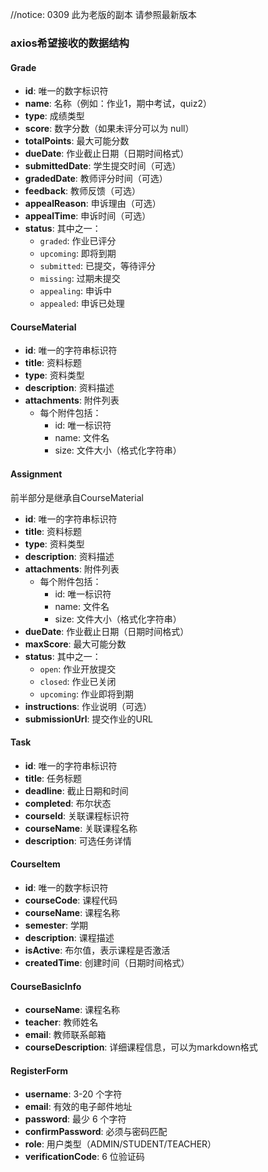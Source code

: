 //notice: 0309 此为老版的副本 请参照最新版本
### axios希望接收的数据结构

#### Grade
- **id**: 唯一的数字标识符
- **name**: 名称（例如：作业1，期中考试，quiz2）
- **type**: 成绩类型
- **score**: 数字分数（如果未评分可以为 null）
- **totalPoints**: 最大可能分数
- **dueDate**: 作业截止日期（日期时间格式）
- **submittedDate**: 学生提交时间（可选）
- **gradedDate**: 教师评分时间（可选）
- **feedback**: 教师反馈（可选）
- **appealReason**: 申诉理由（可选）
- **appealTime**: 申诉时间（可选）
- **status**: 其中之一：
    - `graded`: 作业已评分
    - `upcoming`: 即将到期
    - `submitted`: 已提交，等待评分
    - `missing`: 过期未提交
    - `appealing`: 申诉中
    - `appealed`: 申诉已处理

#### CourseMaterial
- **id**: 唯一的字符串标识符
- **title**: 资料标题
- **type**: 资料类型
- **description**: 资料描述
- **attachments**: 附件列表
    - 每个附件包括：
        - id: 唯一标识符
        - name: 文件名
        - size: 文件大小（格式化字符串）


#### Assignment
前半部分是继承自CourseMaterial
- **id**: 唯一的字符串标识符
- **title**: 资料标题
- **type**: 资料类型
- **description**: 资料描述
- **attachments**: 附件列表
    - 每个附件包括：
        - id: 唯一标识符
        - name: 文件名
        - size: 文件大小（格式化字符串）
- **dueDate**: 作业截止日期（日期时间格式）
- **maxScore**: 最大可能分数
- **status**: 其中之一：
    - `open`: 作业开放提交
    - `closed`: 作业已关闭
    - `upcoming`: 作业即将到期
- **instructions**: 作业说明（可选）
- **submissionUrl**: 提交作业的URL

#### Task
- **id**: 唯一的字符串标识符
- **title**: 任务标题
- **deadline**: 截止日期和时间
- **completed**: 布尔状态
- **courseId**: 关联课程标识符
- **courseName**: 关联课程名称
- **description**: 可选任务详情

#### CourseItem
- **id**: 唯一的数字标识符
- **courseCode**: 课程代码
- **courseName**: 课程名称
- **semester**: 学期
- **description**: 课程描述
- **isActive**: 布尔值，表示课程是否激活
- **createdTime**: 创建时间（日期时间格式）

#### CourseBasicInfo
- **courseName**: 课程名称
- **teacher**: 教师姓名
- **email**: 教师联系邮箱
- **courseDescription**: 详细课程信息，可以为markdown格式

#### RegisterForm
- **username**: 3-20 个字符
- **email**: 有效的电子邮件地址
- **password**: 最少 6 个字符
- **confirmPassword**: 必须与密码匹配
- **role**: 用户类型（ADMIN/STUDENT/TEACHER）
- **verificationCode**: 6 位验证码
